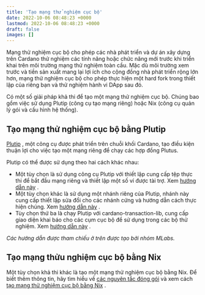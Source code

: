 ```yaml
---
title: 'Tạo mạng thử nghiệm cục bộ'
date: 2022-10-06 08:48:23 +0000
lastmod: 2022-10-06 08:48:23 +0000
draft: false
images: []
---
```


Mạng thử nghiệm cục bộ cho phép các nhà phát triển và dự án xây dựng trên Cardano thử nghiệm các tính năng hoặc chức năng mới trước khi triển khai trên môi trường mạng thử nghiệm toàn cầu. Mặc dù môi trường xem trước và tiền sản xuất mang lại lợi ích cho cộng đồng nhà phát triển rộng lớn hơn, mạng thử nghiệm cục bộ cho phép thực hiện một hard fork trong thiết lập của riêng bạn và thử nghiệm hành vi DApp sau đó.

Có một số giải pháp khả thi để tạo một mạng thử nghiệm cục bộ. Chúng bao gồm việc sử dụng Plutip (công cụ tạo mạng riêng) hoặc Nix (công cụ quản lý gói và cấu hình hệ thống).

## Tạo mạng thử nghiệm cục bộ bằng Plutip

[Plutip](https://github.com/mlabs-haskell/plutip) , một công cụ được phát triển trên chuỗi khối Cardano, tạo điều kiện thuận lợi cho việc tạo một mạng riêng để chạy các hợp đồng Plutus.

Plutip có thể được sử dụng theo hai cách khác nhau:

- Một tùy chọn là sử dụng công cụ Plutip với thiết lập cung cấp tệp thực thi để bắt đầu mạng riêng và thiết lập một số ví được tài trợ. Xem [hướng dẫn này](https://github.com/mlabs-haskell/plutip/tree/master/local-cluster) .
- Một tùy chọn khác là sử dụng một nhánh riêng của Plutip, nhánh này cung cấp thiết lập sửa đổi cho các nhánh cứng và hướng dẫn cách thực hiện chúng. Xem [hướng dẫn này](https://github.com/mlabs-haskell/plutip/blob/vasil-local-cluster-cabal-build/vasil-hardfork.md) .
- Tùy chọn thứ ba là chạy Plutip với cardano-transaction-lib, cung cấp giao diện khai báo cho các cụm cục bộ để sử dụng trong các bộ thử nghiệm. Xem [hướng dẫn này](https://github.com/Plutonomicon/cardano-transaction-lib/blob/develop/doc/plutip-testing.md) .

*Các hướng dẫn được tham chiếu ở trên được tạo bởi nhóm MLabs.*

## Tạo mạng thửu nghiệm cục bộ bằng Nix

Một tùy chọn khả thi khác là tạo một mạng thử nghiệm cục bộ bằng Nix. Để biết thêm thông tin, hãy tìm hiểu về [các nguyên tắc đóng gói](https://github.com/input-output-hk/cardano-world/blob/master/docs/explain/packaging-principles.md) và xem cách [tạo mạng thử nghiệm cục bộ bằng Nix](https://github.com/input-output-hk/cardano-world/blob/master/docs/explain/create-testnet.md) .
